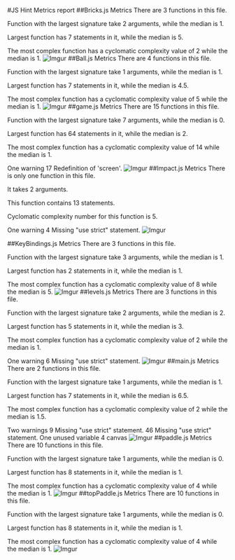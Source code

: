 #JS Hint Metrics report
##Bricks.js
Metrics
There are 3 functions in this file.

Function with the largest signature take 2 arguments, while the median is 1.

Largest function has 7 statements in it, while the median is 5.

The most complex function has a cyclomatic complexity value of 2 while the median is 1.
![Imgur](https://i.imgur.com/tFT9hh2.png)
##Ball.js
Metrics
There are 4 functions in this file.

Function with the largest signature take 1 arguments, while the median is 1.

Largest function has 7 statements in it, while the median is 4.5.

The most complex function has a cyclomatic complexity value of 5 while the median is 1.
![Imgur](https://i.imgur.com/vLJrm6w.png)
##game.js
Metrics
There are 15 functions in this file.

Function with the largest signature take 7 arguments, while the median is 0.

Largest function has 64 statements in it, while the median is 2.

The most complex function has a cyclomatic complexity value of 14 while the median is 1.

One warning
17	Redefinition of 'screen'.
![Imgur](https://i.imgur.com/q8GLQq2.png)
##Impact.js
Metrics
There is only one function in this file.

It takes 2 arguments.

This function contains 13 statements.

Cyclomatic complexity number for this function is 5.

One warning
4	Missing "use strict" statement.
![Imgur](https://i.imgur.com/NSRpi0d.png)

##KeyBindings.js
Metrics
There are 3 functions in this file.

Function with the largest signature take 3 arguments, while the median is 1.

Largest function has 2 statements in it, while the median is 1.

The most complex function has a cyclomatic complexity value of 8 while the median is 5.
![Imgur](https://i.imgur.com/5kFbkJc.png)
##levels.js
Metrics
There are 3 functions in this file.

Function with the largest signature take 2 arguments, while the median is 2.

Largest function has 5 statements in it, while the median is 3.

The most complex function has a cyclomatic complexity value of 2 while the median is 1.

One warning
6	Missing "use strict" statement.
![Imgur](https://i.imgur.com/5iFn87s.png)
##main.js
Metrics
There are 2 functions in this file.

Function with the largest signature take 1 arguments, while the median is 1.

Largest function has 7 statements in it, while the median is 6.5.

The most complex function has a cyclomatic complexity value of 2 while the median is 1.5.

Two warnings
9	Missing "use strict" statement.
46	Missing "use strict" statement.
One unused variable
4	canvas
![Imgur](https://i.imgur.com/3MxXpd7.png)
##paddle.js
Metrics
There are 10 functions in this file.

Function with the largest signature take 1 arguments, while the median is 0.

Largest function has 8 statements in it, while the median is 1.

The most complex function has a cyclomatic complexity value of 4 while the median is 1.
![Imgur](https://i.imgur.com/pJGllbT.png)
##topPaddle.js
Metrics
There are 10 functions in this file.

Function with the largest signature take 1 arguments, while the median is 0.

Largest function has 8 statements in it, while the median is 1.

The most complex function has a cyclomatic complexity value of 4 while the median is 1.
![Imgur](https://i.imgur.com/ObfXxpX.png)